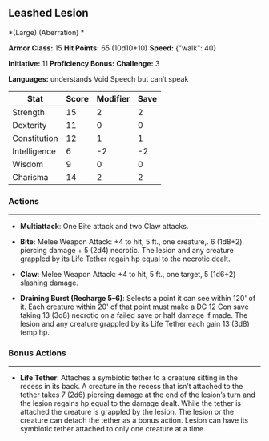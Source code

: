 ## Leashed Lesion
*(Large) (Aberration) *

**Armor Class:** 15
**Hit Points:** 65 (10d10+10)
**Speed:** {"walk": 40}

**Initiative:** 11
**Proficiency Bonus:**
**Challenge:** 3

**Languages:** understands Void Speech but can’t speak



| Stat | Score | Modifier | Save |
| ---- | ---- | ---- | ---- |
| Strength | 15 | 2 | 2 |
| Dexterity | 11 | 0 | 0 |
| Constitution | 12 | 1 | 1 |
| Intelligence | 6 | -2 | -2 |
| Wisdom | 9 | 0 | 0 |
| Charisma | 14 | 2 | 2 |

### Actions
 --- 
- **Multiattack**: One Bite attack and two Claw attacks.

- **Bite**: Melee Weapon Attack: +4 to hit, 5 ft., one creature,. 6 (1d8+2) piercing damage + 5 (2d4) necrotic. The lesion and any creature grappled by its Life Tether regain hp equal to the necrotic dealt.

- **Claw**: Melee Weapon Attack: +4 to hit, 5 ft., one target, 5 (1d6+2) slashing damage.

- **Draining Burst (Recharge 5–6)**: Selects a point it can see within 120' of it. Each creature within 20' of that point must make a DC 12 Con save taking 13 (3d8) necrotic on a failed save or half damage if made. The lesion and any creature grappled by its Life Tether each gain 13 (3d8) temp hp.

### Bonus Actions
 --- 
- **Life Tether**: Attaches a symbiotic tether to a creature sitting in the recess in its back. A creature in the recess that isn’t attached to the tether takes 7 (2d6) piercing damage at the end of the lesion’s turn and the lesion regains hp equal to the damage dealt. While the tether is attached the creature is grappled by the lesion. The lesion or the creature can detach the tether as a bonus action. Lesion can have its symbiotic tether attached to only one creature at a time.

